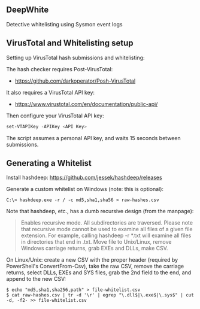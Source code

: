 ## DeepWhite

Detective whitelisting using Sysmon event logs

## VirusTotal and Whitelisting setup

Setting up VirusTotal hash submissions and whitelisting:

The hash checker requires Post-VirusTotal:

 - https://github.com/darkoperator/Posh-VirusTotal

It also requires a VirusTotal API key: 

 - https://www.virustotal.com/en/documentation/public-api/

Then configure your VirusTotal API key:
```powershell
set-VTAPIKey -APIKey <API Key>
```
The script assumes a personal API key, and waits 15 seconds between submissions.

## Generating a Whitelist

Install hashdeep: https://github.com/jessek/hashdeep/releases

Generate a custom whitelist on Windows (note: this is optional):

```
C:\> hashdeep.exe -r / -c md5,sha1,sha56 > raw-hashes.csv
```
Note that hashdeep, etc., has a dumb recursive design (from the manpage):

> Enables recursive mode. All subdirectories are traversed. Please note that recursive mode cannot be used to examine all files of a given file extension. For example, calling hashdeep -r *.txt will examine all files in directories that end in .txt. Move file to Unix/Linux, remove Windows carriage returns, grab EXEs and DLLs, make CSV.

On Linux/Unix: create a new CSV with the proper header (required by PowerShell's ConvertFrom-Csv), take the raw CSV, remove the carriage returns, select DLLs, EXEs and SYS files, grab the 2nd field to the end, and append to the new CSV:
```shell
$ echo "md5,sha1,sha256,path" > file-whitelist.csv
$ cat raw-hashes.csv | tr -d '\r' | egrep "\.dll$|\.exe$|\.sys$" | cut -d, -f2- >> file-whitelist.csv
```

